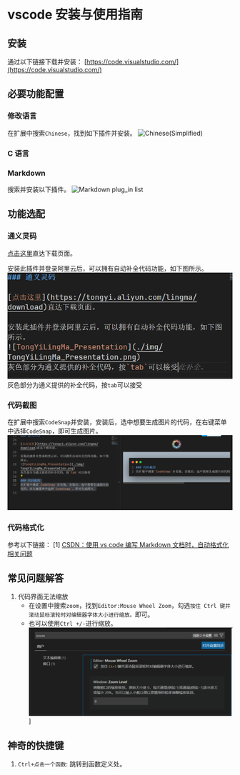 # vscode 安装与使用指南

## 安装

通过以下链接下载并安装：
[https://code.visualstudio.com/](https://code.visualstudio.com/)

## 必要功能配置

### 修改语言

在扩展中搜索`Chinese`，找到如下插件并安装。
![Chinese(Simplified)](<./img/Chinese(Simplified).png>)

### C 语言

### Markdown

搜索并安装以下插件。
![Markdown plug_in list](./img/Markdown_plug_in_list.png)

## 功能选配

### 通义灵码

[点击这里](https://tongyi.aliyun.com/lingma/download)直达下载页面。

安装此插件并登录阿里云后，可以拥有自动补全代码功能，如下图所示。
![TongYiLingMa_Presentation](./img/TongYiLingMa_Presentation.png)
灰色部分为通义提供的补全代码，按`tab`可以接受

### 代码截图

在扩展中搜索`CodeSnap`并安装，安装后，选中想要生成图片的代码，在右键菜单中选择`CodeSnap`，即可生成图片。
![CodeSnap_Presentation](./img/CodeSnap_Presentation.png)

### 代码格式化

参考以下链接：
[1] [CSDN：使用 vs code 编写 Markdown 文档时，自动格式化相关问题](https://blog.csdn.net/weixin_52108539/article/details/142316706)

## 常见问题解答

1.  代码界面无法缩放
    - 在设置中搜索`zoom`，找到`Editor:Mouse Wheel Zoom`，勾选`按住 Ctrl 键并滚动鼠标滚轮时对编辑器字体大小进行缩放。`即可。
    - 也可以使用`Ctrl +/-`进行缩放。
      ![Zoom_Presentation](./img/Zoom_Presentation.png)]

## 神奇的快捷键

1. `Ctrl+点击一个函数`: 跳转到函数定义处。
